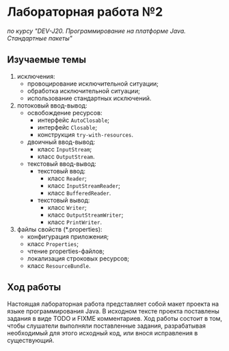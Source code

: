 # Лабораторная работа №2

*по курсу "DEV-J20. Программирование на платформе Java. Стандартные пакеты"*

## Изучаемые темы

1. исключения:
   - провоцирование исключительной ситуации;
   - обработка исключительной ситуации;
   - использование стандартных исключений.
2. потоковый ввод-вывод:
   - освобождение ресурсов:
     - интерфейс `AutoClosable`;
     - интерфейс `Closable`;
     - конструкция `try-with-resources`.
   - двоичный ввод-вывод:
     - класс `InputStream`;
     - класс `OutputStream`.
   - текстовый ввод-вывод:
     - текстовый ввод:
       - класс `Reader`;
       - класс `InputStreamReader`;
       - класс `BufferedReader`.
     - текстовый вывод:
       - класс `Writer`;
       - класс `OutputStreamWriter`;
       - класс `PrintWriter`.
3. файлы свойств (*.properties):
   - конфигурация приложения;
   - класс `Properties`;
   - чтение properties-файлов;
   - локализация строковых ресурсов;
   - класс `ResourceBundle`.


## Ход работы

Настоящая лабораторная работа представляет собой макет проекта на языке программирования Java. В исходном тексте проекта поставлены задания в виде TODO и FIXME комментариев. Ход работы состоит в  том, чтобы слушатели выполняли поставленные задания, разрабатывая необходимый для этого исходный код, или внося исправления в существующий.
